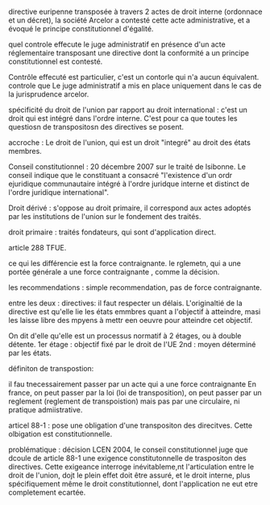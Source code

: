 directive euripenne transposée à travers 2 actes de droit interne (ordonnace et un décret), la société Arcelor a contesté cette acte administrative, et a évoqué le principe constitutionnel d'égalité. 

quel controle effecute le juge administratif en présence d'un acte réglementaire transposant une directive dont la conformité a un principe constitutionnel est contesté. 

Contrôle effecuté est particulier, c'est un contorle qui n'a aucun équivalent. controle que Le juge administratif a mis en place uniquement dans le cas de la jurisprudence arcelor. 

spécificité du droit de l'union par rapport au droit international : c'est un droit qui est intégré dans l'ordre interne. C'est pour ca que toutes les questiosn de transpositosn des directives se posent. 

accroche : Le droit de l'union, qui est un droit "integré" au droit des états membres. 

Conseil constitutionnel : 20 décembre 2007 sur le traité de lsibonne. Le conseil indique que le constituant a consacré "l'existence d'un ordr ejuridique communautaire intégré à l'ordre juridque interne et distinct de l'ordre juridique international". 

Droit dérivé : s'oppose au droit primaire, il correspond aux actes adoptés par les institutions de l'union sur le fondement des traités. 

droit primaire : traités fondateurs, qui sont d'application direct. 

article 288 TFUE.

ce qui les différencie est la force contraignante.  le rglemetn, qui a une portée générale a une force contraignante , comme la décision.

les recommendations : simple recommendation, pas de force contraignante.

entre les deux : directives: il faut respecter un délais. L'originaltié de la directive est qu'elle lie les états emmbres quant a l'objectif à atteindre, masi les laisse libre des mpyens à mettr een oeuvre pour atteindre cet objectif.

On dit d'elle qu'elle est un processus normatif à 2 étages, ou à double détente. 
1er étage : objectif fixé par le droit de l'UE
2nd : moyen déterminé par les états.

définiton de transpostion:

il fau tnecessairement passer par un acte qui a une force contraignante En france, on peut passer par la loi (loi de transposition), on peut passer par un reglement (reglement de transpoistion) mais pas par une circulaire, ni pratique admiistrative.

articel 88-1 : pose une obligation d'une transpositon des direcitves. Cette olbigation est constitutionnelle.

problématique : décision LCEN 2004, le conseil constitutionnel juge que dcoule de article 88-1 une exigence constitutonnelle de traspositon des directives. Cette exigeance interroge inévitableme,nt l'articulation entre le droit de l'union, dojt le plein effet doit être assuré, et le droit interne, plus spécifiquement même le droit constitutionnel, dont l'application ne eut etre completement ecartée. 